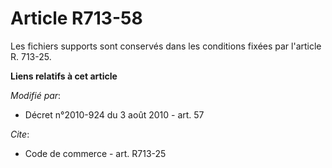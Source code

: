 # Article R713-58

Les fichiers supports sont conservés dans les conditions fixées par l'article R. 713-25.

**Liens relatifs à cet article**

_Modifié par_:

  - Décret n°2010-924 du 3 août 2010 - art. 57

_Cite_:

  - Code de commerce - art. R713-25
